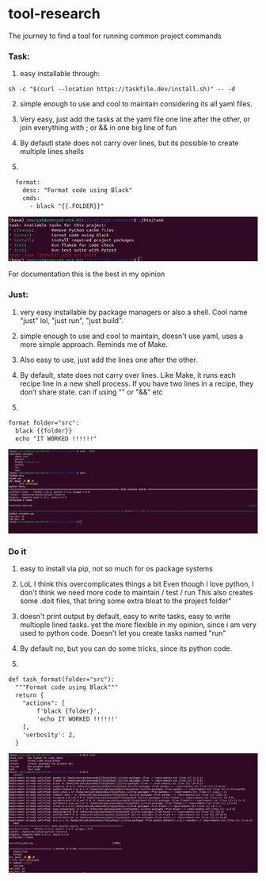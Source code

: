 # tool-research
The journey to find a tool for running common project commands

### Task:

1. easy installable through:
```console
sh -c "$(curl --location https://taskfile.dev/install.sh)" -- -d
```

2. simple enough to use and cool to maintain considering its all yaml files.

3. Very easy, just add the tasks at the yaml file one line after the other, or join everything with ; or && in one big line of fun 

4. By defautl state does not carry over lines, but its possible to create multiple lines shells

5. 
```console
  format:
    desc: "Format code using Black"
    cmds:
      - black "{{.FOLDER}}"
```

![alt text](assets/image_task.png)

For documentation this is the best in my opinion

### Just: 

1. very easy installable by package managers or also a shell. Cool name "just" lol, "just run", "just build".

2. simple enough to use and cool to maintain, doesn't use yaml, uses a more simple approach. Reminds me of Make.

3. Also easy to use, just add the lines one after the other.

4. By default, state does not carry over lines. Like Make, it runs each recipe line in a new shell process. If you have two lines in a recipe, they don’t share state. can if using "\" or "&&" etc

5.
```console
format folder="src":
  black {{folder}}
  echo "IT WORKED !!!!!!"
```
![alt text](assets/image_just.png)

### Do it

1. easy to install via pip, not so much for os package systems

2. LoL I think this overcomplicates things a bit 
Even though I love python, I don't think we need more code to maintain / test / run
This also creates some .doit files, that bring some extra bloat to the project folder"

3. doesn't print output by default, easy to write tasks, easy to write multiople lined tasks. yet the more flexible in my opinion, since i am very used to python code. Doesn't let you create tasks named "run"

4. By default no, but you can do some tricks, since its python code.

5. 

```console
def task_format(folder="src"):
  """Format code using Black"""
  return {
    "actions": [
        f'black {folder}',
        'echo IT WORKED !!!!!!'
    ],
    'verbosity': 2,
  }
  ```

  ![alt text](assets/image_doit.png)